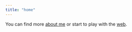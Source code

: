 ```yaml
---
title: "home"
---
```


You can find more [about me](notes/about%20me.md) or start to play with the [web](notes/web.md).

